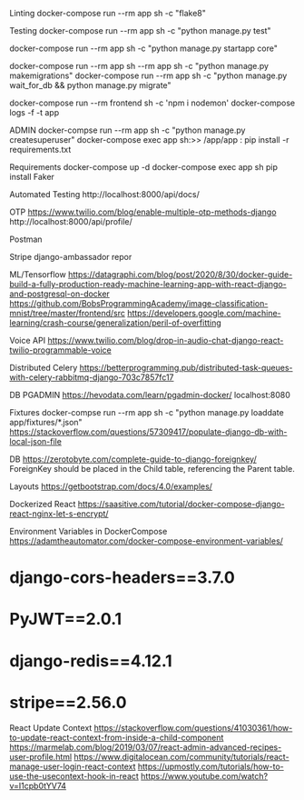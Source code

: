 

Linting
docker-compose run --rm app sh -c "flake8"

Testing
docker-compose run --rm app sh -c "python manage.py test"

docker-compose run --rm app sh -c "python manage.py startapp core"


docker-compose run --rm app sh  --rm app sh -c "python manage.py makemigrations"
docker-compose run --rm app sh  -c "python manage.py wait_for_db && python manage.py migrate"


docker-compose run --rm frontend sh -c 'npm i nodemon'
docker-compose logs -f -t app

ADMIN
docker-compse run --rm app sh -c "python manage.py createsuperuser"
docker-compose exec app sh:>> /app/app : pip install -r requirements.txt

Requirements
docker-compose up -d
docker-compose exec app sh
pip install Faker

Automated Testing
http://localhost:8000/api/docs/

OTP 
https://www.twilio.com/blog/enable-multiple-otp-methods-django
http://localhost:8000/api/profile/

Postman

Stripe
django-ambassador repor

ML/Tensorflow
https://datagraphi.com/blog/post/2020/8/30/docker-guide-build-a-fully-production-ready-machine-learning-app-with-react-django-and-postgresql-on-docker
https://github.com/BobsProgrammingAcademy/image-classification-mnist/tree/master/frontend/src
https://developers.google.com/machine-learning/crash-course/generalization/peril-of-overfitting

Voice API
https://www.twilio.com/blog/drop-in-audio-chat-django-react-twilio-programmable-voice

Distributed Celery
https://betterprogramming.pub/distributed-task-queues-with-celery-rabbitmq-django-703c7857fc17

DB PGADMIN
https://hevodata.com/learn/pgadmin-docker/   localhost:8080

Fixtures
docker-compse run --rm app sh -c "python manage.py loaddate app/fixtures/*.json"
https://stackoverflow.com/questions/57309417/populate-django-db-with-local-json-file

DB
https://zerotobyte.com/complete-guide-to-django-foreignkey/
ForeignKey should be placed in the Child table, referencing the Parent table.

Layouts
https://getbootstrap.com/docs/4.0/examples/

Dockerized React
https://saasitive.com/tutorial/docker-compose-django-react-nginx-let-s-encrypt/

Environment Variables in DockerCompose
https://adamtheautomator.com/docker-compose-environment-variables/

# django-cors-headers==3.7.0
# PyJWT==2.0.1
# django-redis==4.12.1
# stripe==2.56.0

React Update Context
https://stackoverflow.com/questions/41030361/how-to-update-react-context-from-inside-a-child-component
https://marmelab.com/blog/2019/03/07/react-admin-advanced-recipes-user-profile.html
https://www.digitalocean.com/community/tutorials/react-manage-user-login-react-context
https://upmostly.com/tutorials/how-to-use-the-usecontext-hook-in-react
https://www.youtube.com/watch?v=I1cpb0tYV74
